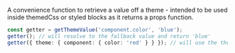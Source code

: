 A convenience function to retrieve a value off a theme - intended to be used inside themedCss or styled blocks as it returns a props function.

```ts static
const getter = getThemeValue('component.color', 'blue');
getter(); // will resolve to the fallback value and return 'blue'
getter({ theme: { component: { color: 'red' } } }); // will use the theme prop and return to 'red'
```

